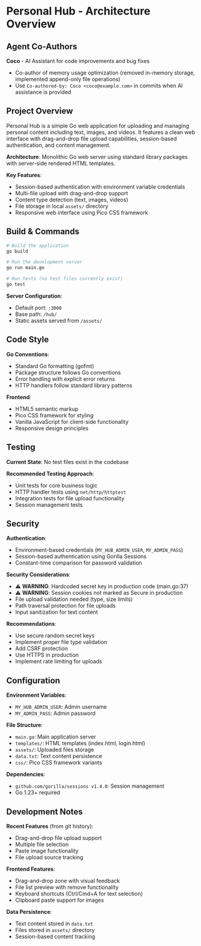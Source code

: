 # Personal Hub - Architecture Overview

## Agent Co-Authors

**Coco** - AI Assistant for code improvements and bug fixes
- Co-author of memory usage optimization (removed in-memory storage, implemented append-only file operations)
- Use `Co-authored-by: Coco <coco@example.com>` in commits when AI assistance is provided

## Project Overview

Personal Hub is a simple Go web application for uploading and managing personal content including text, images, and videos. It features a clean web interface with drag-and-drop file upload capabilities, session-based authentication, and content management.

**Architecture**: Monolithic Go web server using standard library packages with server-side rendered HTML templates.

**Key Features**:
- Session-based authentication with environment variable credentials
- Multi-file upload with drag-and-drop support
- Content type detection (text, images, videos)
- File storage in local `assets/` directory
- Responsive web interface using Pico CSS framework

## Build & Commands

```bash
# Build the application
go build

# Run the development server
go run main.go

# Run tests (no test files currently exist)
go test
```

**Server Configuration**:
- Default port: `:3000`
- Base path: `/hub/`
- Static assets served from `/assets/`

## Code Style

**Go Conventions**:
- Standard Go formatting (gofmt)
- Package structure follows Go conventions
- Error handling with explicit error returns
- HTTP handlers follow standard library patterns

**Frontend**:
- HTML5 semantic markup
- Pico CSS framework for styling
- Vanilla JavaScript for client-side functionality
- Responsive design principles

## Testing

**Current State**: No test files exist in the codebase

**Recommended Testing Approach**:
- Unit tests for core business logic
- HTTP handler tests using `net/http/httptest`
- Integration tests for file upload functionality
- Session management tests

## Security

**Authentication**:
- Environment-based credentials (`MY_HUB_ADMIN_USER`, `MY_ADMIN_PASS`)
- Session-based authentication using Gorilla Sessions
- Constant-time comparison for password validation

**Security Considerations**:
- ⚠️ **WARNING**: Hardcoded secret key in production code (main.go:37)
- ⚠️ **WARNING**: Session cookies not marked as Secure in production
- File upload validation needed (type, size limits)
- Path traversal protection for file uploads
- Input sanitization for text content

**Recommendations**:
- Use secure random secret keys
- Implement proper file type validation
- Add CSRF protection
- Use HTTPS in production
- Implement rate limiting for uploads

## Configuration

**Environment Variables**:
- `MY_HUB_ADMIN_USER`: Admin username
- `MY_ADMIN_PASS`: Admin password

**File Structure**:
- `main.go`: Main application server
- `templates/`: HTML templates (index.html, login.html)
- `assets/`: Uploaded files storage
- `data.txt`: Text content persistence
- `css/`: Pico CSS framework variants

**Dependencies**:
- `github.com/gorilla/sessions v1.4.0`: Session management
- Go 1.23+ required

## Development Notes

**Recent Features** (from git history):
- Drag-and-drop file upload support
- Multiple file selection
- Paste image functionality
- File upload source tracking

**Frontend Features**:
- Drag-and-drop zone with visual feedback
- File list preview with remove functionality
- Keyboard shortcuts (Ctrl/Cmd+A for text selection)
- Clipboard paste support for images

**Data Persistence**:
- Text content stored in `data.txt`
- Files stored in `assets/` directory
- Session-based content tracking